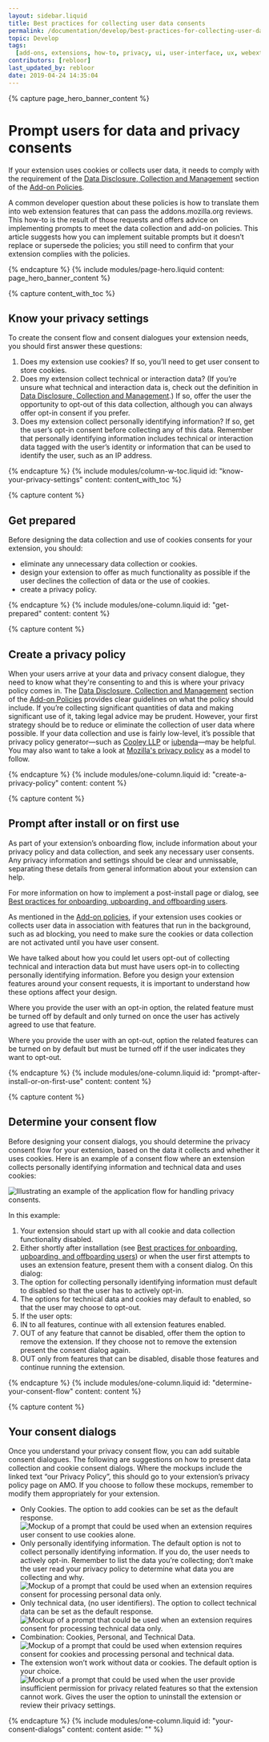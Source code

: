 ```yaml
---
layout: sidebar.liquid
title: Best practices for collecting user data consents
permalink: /documentation/develop/best-practices-for-collecting-user-data-consents/
topic: Develop
tags:
  [add-ons, extensions, how-to, privacy, ui, user-interface, ux, webextensions]
contributors: [rebloor]
last_updated_by: rebloor
date: 2019-04-24 14:35:04
---
```


<!-- Page Hero Banner -->

{% capture page_hero_banner_content %}

# Prompt users for data and privacy consents

If your extension uses cookies or collects user data, it needs to comply with the requirement of the [Data Disclosure, Collection and Management][dataDisclosureCollectionAndManagement] section of the [Add-on Policies][/documentation/publish/add-on-policies/].

A common developer question about these policies is how to translate them into web extension features that can pass the addons.mozilla.org reviews. This how-to is the result of those requests and offers advice on implementing prompts to meet the data collection and add-on policies. This article suggests how you can implement suitable prompts but it doesn’t replace or supersede the policies; you still need to confirm that your extension complies with the policies.

{% endcapture %}
{% include modules/page-hero.liquid
	content: page_hero_banner_content
%}

<!-- END: Page Hero Banner -->

<!-- Content with Table of Contents Module -->

{% capture content_with_toc %}

## Know your privacy settings

To create the consent flow and consent dialogues your extension needs, you should first answer these questions:

1. Does my extension use cookies?  If so, you’ll need to get user consent to store cookies.
2. Does my extension collect technical or interaction data? (If you’re unsure what technical and interaction data is, check out the definition in [Data Disclosure, Collection and Management][dataDisclosureCollectionAndManagement].) If so, offer the user the opportunity to opt-out of this data collection, although you can always offer opt-in consent if you prefer.
3. Does my extension collect personally identifying information? If so, get the user’s opt-in consent before collecting any of this data. Remember that personally identifying information includes technical or interaction data tagged with the user’s identity or information that can be used to identify the user, such as an IP address.

{% endcapture %}
{% include modules/column-w-toc.liquid
  id: "know-your-privacy-settings"
  content: content_with_toc
%}

<!-- END: Content with Table of Contents -->

<!-- Single Column Body Module -->

{% capture content %}

## Get prepared

Before designing the data collection and use of cookies consents for your extension, you should:

- eliminate any unnecessary data collection or cookies.
- design your extension to offer as much functionality as possible if the user declines the collection of data or the use of cookies.
- create a privacy policy.

{% endcapture %}
{% include modules/one-column.liquid
  id: "get-prepared"
  content: content
%}

<!-- END: Single Column Body Module -->

<!-- Single Column Body Module -->

{% capture content %}

## Create a privacy policy

When your users arrive at your data and privacy consent dialogue, they need to know what they're consenting to and this is where your privacy policy comes in. The [Data Disclosure, Collection and Management][dataDisclosureCollectionAndManagement] section of the [Add-on Policies][/documentation/publish/add-on-policies/] provides clear guidelines on what the policy should include. If you’re collecting significant quantities of data and making significant use of it, taking legal advice may be prudent. However, your first strategy should be to reduce or eliminate the collection of user data where possible. If your data collection and use is fairly low-level, it’s possible that privacy policy generator—such as [Cooley LLP](https://www.cooleygo.com/documents/privacy-policy/) or [iubenda](http://www.iubenda.com)—may be helpful. You may also want to take a look at [Mozilla's privacy policy](https://www.mozilla.org/privacy/) as a model to follow.

{% endcapture %}
{% include modules/one-column.liquid
  id: "create-a-privacy-policy"
  content: content
%}

<!-- END: Single Column Body Module -->

<!-- Single Column Body Module -->

{% capture content %}

## Prompt after install or on first use

As part of your extension’s onboarding flow, include information about your privacy policy and data collection, and seek any necessary user consents. Any privacy information and settings should be clear and unmissable, separating these details from general information about your extension can help.

For more information on how to implement a post-install page or dialog, see [Best practices for onboarding, upboarding, and offboarding users](/documentation/develop/onboard-upboard-offboard-users/).

As mentioned in the [Add-on policies](/documentation/publish/add-on-policies/), if your extension uses cookies or collects user data in association with features that run in the background, such as ad blocking, you need to make sure the cookies or data collection are not activated until you have user consent.

We have talked about how you could let users opt-out of collecting technical and interaction data but must have users opt-in to collecting personally identifying information. Before you design your extension features around your consent requests, it is important to understand how these options affect your design.

Where you provide the user with an opt-in option, the related feature must be turned off by default and only turned on once the user has actively agreed to use that feature.

Where you provide the user with an opt-out, option the related features can be turned on by default but must be turned off if the user indicates they want to opt-out.

{% endcapture %}
{% include modules/one-column.liquid
  id: "prompt-after-install-or-on-first-use"
  content: content
%}

<!-- END: Single Column Body Module -->

<!-- Single Column Body Module -->

{% capture content %}

## Determine your consent flow

Before designing your consent dialogs, you should determine the privacy consent flow for your extension, based on the data it collects and whether it uses cookies. Here is an example of a consent flow where an extension collects personally identifying information and technical data and uses cookies:

![Illustrating an example of the application flow for handling privacy consents.](/assets/img/documentation/develop/MDN_Privacy_Flags_Flow_Diagram.png)

In this example:

1. Your extension should start up with all cookie and data collection functionality disabled.
2. Either shortly after installation (see [Best practices for onboarding, upboarding, and offboarding users](/documentation/develop/onboard-upboard-offboard-users/)) or when the user first attempts to uses an extension feature, present them with a consent dialog.
   On this dialog:
3. The option for collecting personally identifying information must default to disabled so that the user has to actively opt-in.
4. The options for technical data and cookies may default to enabled, so that the user may choose to opt-out.
5. If the user opts:
6. IN to all features, continue with all extension features enabled.
7. OUT of any feature that cannot be disabled, offer them the option to remove the extension. If they choose not to remove the extension present the consent dialog again.
8. OUT only from features that can be disabled, disable those features and continue running the extension.

{% endcapture %}
{% include modules/one-column.liquid
  id: "determine-your-consent-flow"
  content: content
%}

<!-- END: Single Column Body Module -->

<!-- Single Column Body Module -->

{% capture content %}

## Your consent dialogs

Once you understand your privacy consent flow, you can add suitable consent dialogues. The following are suggestions on how to present data collection and cookie consent dialogs. Where the mockups include the linked text “our Privacy Policy”, this should go to your extension’s privacy policy page on AMO. If you choose to follow these mockups, remember to modify them appropriately for your extension.

- Only Cookies. The option to add cookies can be set as the default response.
  ![Mockup of a prompt that could be used when an extension requires user consent to use cookies alone.](/assets/img/documentation/develop/privacy_prompt_mockup_cookies_only.png)
- Only personally identifying information. The default option is not to collect personally identifying information. If you do, the user needs to actively opt-in. Remember to list the data you’re collecting; don’t make the user read your privacy policy to determine what data you are collecting and why.
  ![Mockup of a prompt that could be used when an extension requires consent for processing personal data only.](/assets/img/documentation/develop/privacy_prompt_mockup_personal_data.png)
- Only technical data, (no user identifiers). The option to collect technical data can be set as the default response.
  ![Mockup of a prompt that could be used when an extension requires consent for processing technical data only.](/assets/img/documentation/develop/privacy_prompt_mockup_anonymous_data.png)
- Combination: Cookies, Personal, and Technical Data.
  ![Mockup of a prompt that could be used when extension requires consent for cookies and processing personal and technical data.](/assets/img/documentation/develop/privacy_prompt_mockup_all_three.png)
- The extension won’t work without data or cookies. The default option is your choice.
  ![Mockup of a prompt that could be used when the user provide insufficient permission for privacy related features so that the extension cannot work. Gives the user the option to uninstall the extension or review their privacy settings.](/assets/img/documentation/develop/privacy_prompt_mockup_remove_extension.png)

{% endcapture %}
{% include modules/one-column.liquid
  id: "your-consent-dialogs"
  content: content
  aside: ""
%}

<!-- END: Single Column Body Module -->

[dataDisclosureCollectionAndManagement]:/documentation/publish/add-on-policies/#data-disclosure-collection-and-management
[/documentation/publish/add-on-policies/]:/documentation/publish/add-on-policies/

